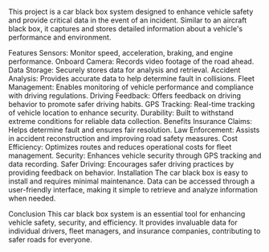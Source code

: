 This project is a car black box system designed to enhance vehicle safety and provide critical data in the event of an incident. Similar to an aircraft black box, it captures and stores detailed information about a vehicle's performance and environment.

Features
Sensors: Monitor speed, acceleration, braking, and engine performance.
Onboard Camera: Records video footage of the road ahead.
Data Storage: Securely stores data for analysis and retrieval.
Accident Analysis: Provides accurate data to help determine fault in collisions.
Fleet Management: Enables monitoring of vehicle performance and compliance with driving regulations.
Driving Feedback: Offers feedback on driving behavior to promote safer driving habits.
GPS Tracking: Real-time tracking of vehicle location to enhance security.
Durability: Built to withstand extreme conditions for reliable data collection.
Benefits
Insurance Claims: Helps determine fault and ensures fair resolution.
Law Enforcement: Assists in accident reconstruction and improving road safety measures.
Cost Efficiency: Optimizes routes and reduces operational costs for fleet management.
Security: Enhances vehicle security through GPS tracking and data recording.
Safer Driving: Encourages safer driving practices by providing feedback on behavior.
Installation
The car black box is easy to install and requires minimal maintenance. Data can be accessed through a user-friendly interface, making it simple to retrieve and analyze information when needed.

Conclusion
This car black box system is an essential tool for enhancing vehicle safety, security, and efficiency. It provides invaluable data for individual drivers, fleet managers, and insurance companies, contributing to safer roads for everyone.
